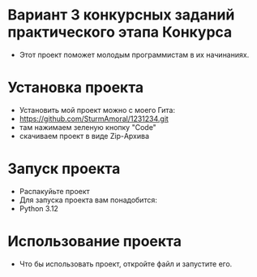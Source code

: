 # Вариант 3 конкурсных заданий практического этапа Конкурса
- Этот проект поможет молодым программистам в их начинаниях.
# Установка проекта
- Установить мой проект можно с моего Гита:
- https://github.com/SturmAmoral/1231234.git
- там нажимаем зеленую кнопку "Code"
- скачиваем проект в виде Zip-Архива
# Запуск проекта
- Распакуйьте проект
- Для запуска проекта вам понадобится:
- Python 3.12
# Использование проекта
- Что бы использовать проект, откройте файл и запустите его.
